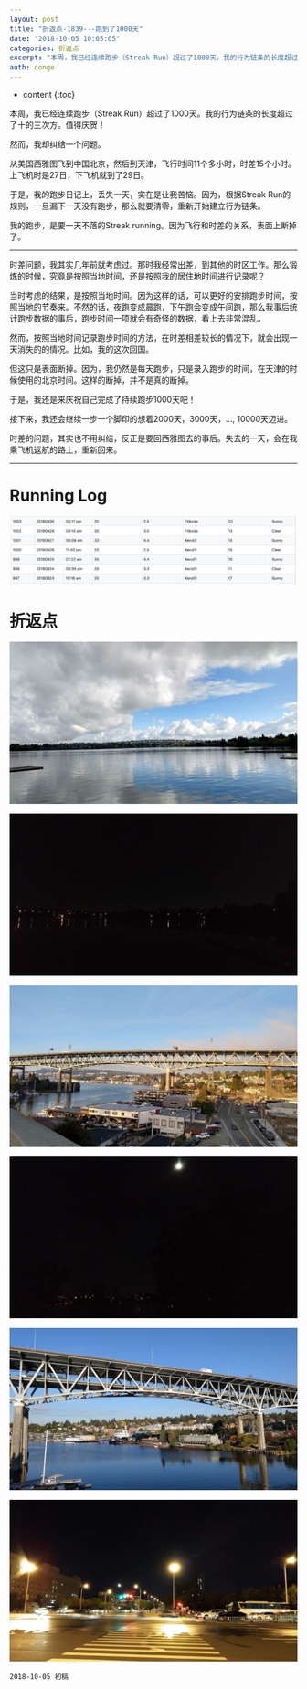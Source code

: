 ```yaml
---
layout: post
title: "折返点-1839---跑到了1000天"
date: "2018-10-05 10:05:05"
categories: 折返点
excerpt: "本周，我已经连续跑步（Streak Run）超过了1000天。我的行为链条的长度超过了十的三次方。值得庆贺！\n\n然而，我却纠结一个问题..."
auth: conge
---
```

* content
{:toc}

本周，我已经连续跑步（Streak Run）超过了1000天。我的行为链条的长度超过了十的三次方。值得庆贺！

然而，我却纠结一个问题。

从美国西雅图飞到中国北京，然后到天津，飞行时间11个多小时，时差15个小时。上飞机时是27日，下飞机就到了29日。

于是，我的跑步日记上，丢失一天，实在是让我苦恼。因为，根据Streak Run的规则，一旦漏下一天没有跑步，那么就要清零，重新开始建立行为链条。

我的跑步，是要一天不落的Streak running。因为飞行和时差的关系，表面上断掉了。

----

时差问题，我其实几年前就考虑过。那时我经常出差，到其他的时区工作。那么锻炼的时候，究竟是按照当地时间，还是按照我的居住地时间进行记录呢？

当时考虑的结果，是按照当地时间。因为这样的话，可以更好的安排跑步时间，按照当地的节奏来。不然的话，夜跑变成晨跑，下午跑会变成午间跑，那么我事后统计跑步数据的事后，跑步时间一项就会有奇怪的数据，看上去非常混乱。

然而，按照当地时间记录跑步时间的方法，在时差相差较长的情况下，就会出现一天消失的的情况。比如，我的这次回国。

但这只是表面断掉。因为，我仍然是每天跑步，只是录入跑步的时间，在天津的时候使用的北京时间。这样的断掉，并不是真的断掉。

于是，我还是来庆祝自己完成了持续跑步1000天吧！

接下来，我还会继续一步一个脚印的想着2000天，3000天，..., 10000天迈进。

时差的问题，其实也不用纠结，反正是要回西雅图去的事后。失去的一天，会在我乘飞机返航的路上，重新回来。

-------
# Running Log

![Running Log week 39，2018](/assets/images/折返点/118382-55ad39d3f35dda98.png)

# 折返点
![20180923.jpg](/assets/images/折返点/118382-a1d0856c3217eca3.jpg)

![20180924.jpg](/assets/images/折返点/118382-310987ec2a8366e5.jpg)

![20180925.jpg](/assets/images/折返点/118382-8994b312c5b1e827.jpg)

![20180926.jpg](/assets/images/折返点/118382-37d42b5d6d94e13f.jpg)

![20180927.jpg](/assets/images/折返点/118382-3b848831adc677fb.jpg)

![20180929.jpg](/assets/images/折返点/118382-523d5127d37818f0.jpg)

```
2018-10-05 初稿
```
